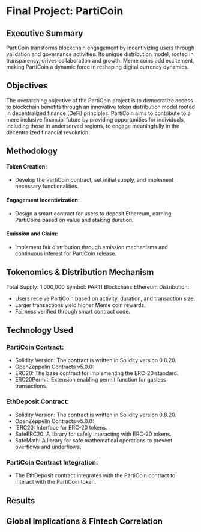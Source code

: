 # Final Project: PartiCoin
## Executive Summary
PartiCoin transforms blockchain engagement by incentivizing users through validation and governance activities. Its unique distribution model, rooted in transparency, drives collaboration and growth. Meme coins add excitement, making PartiCoin a dynamic force in reshaping digital currency dynamics.

## Objectives
The overarching objective of the PartiCoin project is to democratize access to blockchain benefits through an innovative token distribution model rooted in decentralized finance (DeFi) principles.
PartiCoin aims to contribute to a more inclusive financial future by providing opportunities for individuals, including those in underserved regions, to engage meaningfully in the decentralized financial revolution.

## Methodology
#### Token Creation: 
- Develop the PartiCoin contract, set initial supply, and implement necessary functionalities.
#### Engagement Incentivization: 
- Design a smart contract for users to deposit Ethereum, earning PartiCoins based on value and staking duration.
#### Emission and Claim: 
- Implement fair distribution through emission mechanisms and continuous interest for PartiCoin release.

## Tokenomics & Distribution Mechanism
Total Supply: 1,000,000
Symbol: PARTI
Blockchain: Ethereum
Distribution:
- Users receive PartiCoin based on activity, duration, and transaction size.
- Larger transactions yield higher Meme coin rewards.
- Fairness verified through smart contract code.

## Technology Used
### PartiCoin Contract:
- Solidity Version: The contract is written in Solidity version 0.8.20.
- OpenZeppelin Contracts v5.0.0:
- ERC20: The base contract for implementing the ERC-20 standard.
- ERC20Permit: Extension enabling permit function for gasless transactions.
### EthDeposit Contract:
- Solidity Version: The contract is written in Solidity version 0.8.20.
- OpenZeppelin Contracts v5.0.0:
- IERC20: Interface for ERC-20 tokens.
- SafeERC20: A library for safely interacting with ERC-20 tokens.
- SafeMath: A library for safe mathematical operations to prevent overflows and underflows.
### PartiCoin Contract Integration:
- The EthDeposit contract integrates with the PartiCoin contract to interact with the PartiCoin token.

## Results 
## Global Implications & Fintech Correlation
